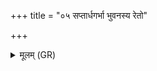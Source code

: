 +++
title = "०५ सप्तार्धगर्भा भुवनस्य रेतो"

+++
<details><summary>मूलम् (GR)</summary>

सप्तार्धगर्भा भुवनस्य रेतो  
विष्णोस् तिष्ठन्ति प्रदिशो विधर्मणि ।  
ते धीतिभिर् मनसा ते विपश्चितः  
परिभुवः परि भवन्ति विश्वतः ॥
</details>